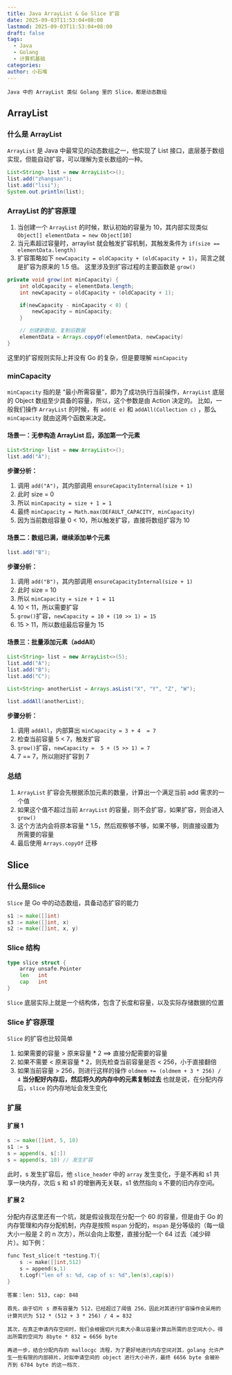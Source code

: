 ```yaml
---
title: Java ArrayList & Go Slice 扩容
date: 2025-09-03T11:53:04+08:00
lastmod: 2025-09-03T11:53:04+08:00
draft: false
tags:
  - Java
  - Golang
  - 计算机基础
categories: 
author: 小石堆
---
```

	Java 中的 ArrayList 类似 Golang 里的 Slice，都是动态数组
## ArrayList
### 什么是 ArrayList
`ArrayList` 是 Java 中最常见的动态数组之一，他实现了 List 接口，底层基于数组实现，但能自动扩容，可以理解为变长数组的一种。
```Java
List<String> list = new ArrayList<>();
list.add("zhangsan");
list.add("lisi");
System.out.println(list);
```
### ArrayList 的扩容原理
1. 当创建一个 `ArrayList` 的时候，默认初始的容量为 10，其内部实现类似 `Object[] elementData = new Object[10]`
2. 当元素超过容量时，arraylist 就会触发扩容机制，其触发条件为 `if(size == elementData.length)`
3. 扩容策略如下 `newCapacity = oldCapacity + (oldCapacity + 1)`，简言之就是扩容为原来的 1.5 倍。
这里涉及到扩容过程的主要函数是 `grow()`
```Java
private void grow(int minCapacity) {
	int oldCapacity = elementData.length;
	int newCapacity = oldCapacity + (oldCapacity + 1);

	if(newCapacity - minCapacity < 0) {
		newCapacity = minCapacity;
	}

	// 创建新数组，复制旧数据
	elementData = Arrays.copyOf(elementData, newCapacity)
}
```
这里的扩容规则实际上并没有 Go 的复杂，但是要理解 `minCapacity`
### minCapacity
`minCapacity` 指的是 “最小所需容量”，即为了成功执行当前操作，`ArrayList` 底层的 Object 数组至少具备的容量，所以，这个参数是由 Action 决定的。
比如，一般我们操作 `ArrayList` 的时候，有 `add(E e)` 和 `addAll(Collection c)` ，那么 `minCapacity` 就由这两个函数来决定。
#### 场景一：无参构造 ArrayList 后，添加第一个元素
```Java
List<String> list = new ArrayList<>();
list.add("A");
```
**步骤分析：**
1. 调用 `add("A")`，其内部调用 `ensureCapacityInternal(size + 1)`
2. 此时 size = 0
3. 所以 `minCapacity = size + 1 = 1`
4. 最终 `minCapacity = Math.max(DEFAULT_CAPACITY, minCapacity)`
5. 因为当前数组容量 0 < 10，所以触发扩容，直接将数组扩容为 10
#### 场景二：数组已满，继续添加单个元素
```Java
list.add("B");
```
**步骤分析：**
1. 调用 `add("B")`，其内部调用 `ensureCapacityInternal(size + 1)`
2. 此时 size  = 10
3. 所以 `minCapacity = size + 1 = 11`
4. 10 < 11，所以需要扩容
5. `grow()`扩容，`newCapacity = 10 + (10 >> 1) = 15`
6. 15 > 11，所以数组最后容量为 15
#### 场景三：批量添加元素（addAll）
```Java
List<String> list = new ArrayList<>(5);
list.add("A");
list.add("B");
list.add("C");

List<String> anotherList = Arrays.asList("X", "Y", "Z", "W");

list.addAll(anotherList);
```
**步骤分析：**
1. 调用 `addAll`，内部算出 `minCapacity = 3 + 4  = 7`
2. 检查当前容量 5 < 7，触发扩容
3. `grow()`扩容，`newCapacity =  5 + (5 >> 1) = 7`
4. 7 == 7，所以刚好扩容到 7
### 总结
1. `ArrayList` 扩容会先根据添加元素的数量，计算出一个满足当前 add 需求的一个值
2. 如果这个值不超过当前 `ArrayList` 的容量，则不会扩容，如果扩容，则会进入 `grow()`
3. 这个方法内会将原本容量 * 1.5，然后观察够不够，如果不够，则直接设置为所需要的容量
4. 最后使用 `Arrays.copyOf` 迁移
## Slice
### 什么是Slice
`Slice` 是 Go 中的动态数组，具备动态扩容的能力
```Go
s1 := make([]int)
s3 := make([]int, x)
s2 := make([]int, x, y)
```
### Slice 结构
```Go
type slice struct {
	array unsafe.Pointer
	len   int
	cap   int
}
```
`Slice` 底层实际上就是一个结构体，包含了长度和容量，以及实际存储数据的位置
### Slice 扩容原理
`Slice` 的扩容也比较简单
1. 如果需要的容量 > 原来容量 * 2 ==> 直接分配需要的容量
2. 如果不需要 < 原来容量 * 2，则先检查当前容量是否 < 256，小于直接翻倍
3. 如果当前容量 > 256，则进行这样的操作 `oldmem += (oldmem + 3 * 256) / 4`
**当分配好内存后，然后将久的内存中的元素复制过去**
也就是说，在分配内存后，`slice` 的内存地址会发生变化
### 扩展
#### 扩展 1
```Go
s := make([]int, 5, 10)
s1 := s
s = append(s, s[:]) 
s = append(s, 10) // 发生扩容
```
此时，s 发生扩容后，他 `slice_header` 中的 `array` 发生变化，于是不再和 s1 共享一块内存，次后 s 和 s1 的增删再无关联，s1 依然指向 s 不要的旧内存空间。
#### 扩展 2
分配内存这里还有一个坑，就是假设我现在分配一个 60 的容量，但是由于 Go 的内存管理和内存分配机制，内存是按照 `mspan` 分配的，`mspan` 是分等级的（每一级大小一般是 2 的 n 次方），所以会向上取整，直接分配一个 64 过去（减少碎片）。如下例：
```Go
func Test_slice(t *testing.T){    
	s := make([]int,512)      
	s = append(s,1)    
	t.Logf("len of s: %d, cap of s: %d",len(s),cap(s))
}
```
	答案：len: 513, cap: 848

	首先，由于切片 s 原有容量为 512，已经超过了阈值 256，因此对其进行扩容操作会采用的计算共识为 512 * (512 + 3 * 256) / 4 = 832

	其次，在真正申请内存空间时，我们会根据切片元素大小乘以容量计算出所需的总空间大小，得出所需的空间为 8byte * 832 = 6656 byte

	再进一步，结合分配内存的 mallocgc 流程，为了更好地进行内存空间对其，golang 允许产生一些有限的内部碎片，对拟申请空间的 object 进行大小补齐，最终 6656 byte 会被补齐到 6784 byte 的这一档次. 